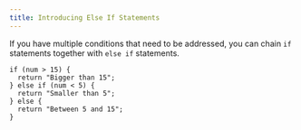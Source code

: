 ```yaml
---
title: Introducing Else If Statements
---
```

If you have multiple conditions that need to be addressed, you can chain `if` statements together with `else if` statements.

    if (num > 15) {
      return "Bigger than 15";
    } else if (num < 5) {
      return "Smaller than 5";
    } else {
      return "Between 5 and 15";
    }